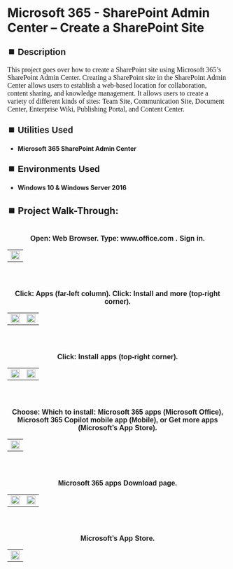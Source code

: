 <h1>Microsoft 365 - SharePoint Admin Center – Create a SharePoint Site</h1>


<h2 style="font-family: Arial, sans-serif; font-size: 20px; font-weight: bold; margin-top: 24px; margin-bottom: 12px;">
⏹️ Description</h2>

<p style="font-family: Georgia, serif; font-size: 16px; margin-top: 12px; margin-bottom: 12px;">
This project goes over how to create a SharePoint site using Microsoft 365’s SharePoint Admin Center. Creating a SharePoint site in the SharePoint Admin Center allows users to establish a web-based location for collaboration, content sharing, and knowledge management. It allows users to create a variety of different kinds of sites: Team Site, Communication Site, Document Center, Enterprise Wiki, Publishing Portal,  and Content Center.
</b>



<h2 style="font-family: Arial, sans-serif; font-size: 20px; font-weight: bold; margin-top: 24px; margin-bottom: 12px;">
⏹️ Utilities Used</h2>
  
<p style="font-family: Georgia, serif; font-size: 16px; margin-top: 12px; margin-bottom: 12px;">
 
 - <b>Microsoft 365 SharePoint Admin Center</b>



<h2 style="font-family: Arial, sans-serif; font-size: 20px; font-weight: bold; margin-top: 24px; margin-bottom: 12px;"> 
⏹️ Environments Used </h2>

<p style="font-family: Georgia, serif; font-size: 16px; margin-top: 12px; margin-bottom: 12px;">
 
- <b>Windows 10 & Windows Server 2016</b>



<h2 style="font-family: Arial, sans-serif; font-size: 20px; font-weight: bold; margin-top: 24px; margin-bottom: 12px;"> 
<h2>
⏹️ Project Walk-Through:</h2>
 <br/>

<div style="text-align:center;">
  <span style="font-family: Arial, sans-serif; font-size: 16px;"><b>Open: Web Browser.  Type: www.office.com  .  Sign in.</b></span>  
<br/>

<table>
  <tr>
    <td><img src="https://imgur.com/ZSkf8SE.png" height="100%" width="100%" /></td>
  </tr>
</table>

<br /><br />


<div style="text-align:center;">
  <span style="font-family: Arial, sans-serif; font-size: 16px;"><b>Click: Apps (far-left column).  Click: Install and more (top-right corner).</b></span>  
<br/>

<table>
  <tr>
    <td><img src="https://imgur.com/dqcuPfL.png" height="100%" width="100%" /></td>
    <td><img src="https://imgur.com/2vUzgNu.png" height="100%" width="100%" /></td>
  </tr>
</table>

<br /><br />


<div style="text-align:center;">
  <span style="font-family: Arial, sans-serif; font-size: 16px;"><b>Click: Install apps (top-right corner).</b></span>  
<br/>

<table>
  <tr>
    <td><img src="https://imgur.com/pwLFZC9.png" height="100%" width="100%" /></td>
    <td><img src="https://imgur.com/8aWlMND.png" height="100%" width="100%" /></td>
  </tr>
</table>

<br /><br />


<div style="text-align:center;">
  <span style="font-family: Arial, sans-serif; font-size: 16px;"><b>Choose: Which to install: Microsoft 365 apps (Microsoft Office), Microsoft 365 Copilot mobile app (Mobile), or Get more apps (Microsoft’s App Store).</b></span>  
<br/>

<table>
  <tr>
    <td><img src="https://imgur.com/FpSTRFk.png" height="100%" width="100%" /></td>
  </tr>
</table>

<br /><br />


<div style="text-align:center;">
  <span style="font-family: Arial, sans-serif; font-size: 16px;"><b>Microsoft 365 apps Download page.</b></span>  
<br/>

<table>
  <tr>
    <td><img src="https://imgur.com/o1hpxHg.png" height="100%" width="100%" /></td>
    <td><img src="https://imgur.com/o1hpxHg.png" height="100%" width="100%" /></td>
  </tr>
</table>

<br /><br />


<div style="text-align:center;">
  <span style="font-family: Arial, sans-serif; font-size: 16px;"><b>Microsoft’s App Store.</b></span>  
<br/>

<table>
  <tr>
    <td><img src="https://imgur.com/ORR96YQ.png" height="100%" width="100%" /></td>
  </tr>
</table>

<br /><br />
